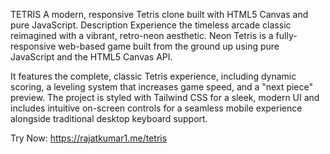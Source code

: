 TETRIS
A modern, responsive Tetris clone built with HTML5 Canvas and pure JavaScript.
Description
Experience the timeless arcade classic reimagined with a vibrant, retro-neon aesthetic. Neon Tetris is a fully-responsive web-based game built from the ground up using pure JavaScript and the HTML5 Canvas API.

It features the complete, classic Tetris experience, including dynamic scoring, a leveling system that increases game speed, and a "next piece" preview. The project is styled with Tailwind CSS for a sleek, modern UI and includes intuitive on-screen controls for a seamless mobile experience alongside traditional desktop keyboard support.

Try Now: https://rajatkumar1.me/tetris
